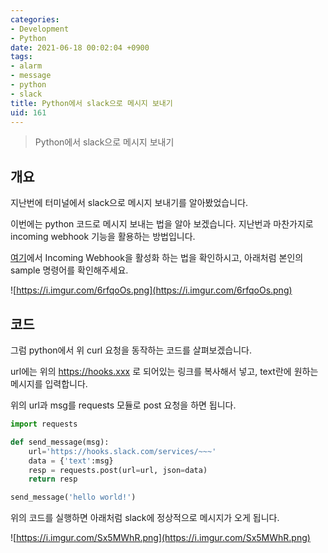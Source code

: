 ```yaml
---
categories:
- Development
- Python
date: 2021-06-18 00:02:04 +0900
tags:
- alarm
- message
- python
- slack
title: Python에서 slack으로 메시지 보내기
uid: 161
---
```


> Python에서 slack으로 메시지 보내기
> 

## 개요

지난번에 터미널에서 slack으로 메시지 보내기를 알아봤었습니다. 

이번에는 python 코드로 메시지 보내는 법을 알아 보겠습니다. 지난번과 마찬가지로 incoming webhook 기능을 활용하는 방법입니다. 

[여기](https://minimin2.tistory.com/120)에서 Incoming Webhook을 활성화 하는 법을 확인하시고, 아래처럼 본인의 sample 명령어를 확인해주세요.

![https://i.imgur.com/6rfqoOs.png](https://i.imgur.com/6rfqoOs.png)

## 코드

그럼 python에서 위 curl 요청을 동작하는 코드를 살펴보겠습니다.

url에는 위의 https://hooks.xxx 로 되어있는 링크를 복사해서 넣고, text란에 원하는 메시지를 입력합니다.

위의 url과 msg를 requests 모듈로 post 요청을 하면 됩니다.

```python
import requests

def send_message(msg):
    url='https://hooks.slack.com/services/~~~'
    data = {'text':msg}
    resp = requests.post(url=url, json=data)
    return resp

send_message('hello world!')
```

위의 코드를 실행하면 아래처럼 slack에 정상적으로 메시지가 오게 됩니다.

![https://i.imgur.com/Sx5MWhR.png](https://i.imgur.com/Sx5MWhR.png)